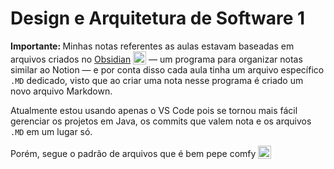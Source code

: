 # Design e Arquitetura de Software 1

<p float="left">
  <strong>Importante: </strong>Minhas notas referentes as aulas estavam baseadas em arquivos criados no <a href="https://obsidian.md/">Obsidian</a>
  <img src="https://upload.wikimedia.org/wikipedia/commons/1/10/2023_Obsidian_logo.svg" width="21" title="obsidian_logo" style="vertical-align: text-bottom;" /> — um programa para organizar notas similar ao Notion — e por conta disso cada aula tinha um arquivo específico <code>.MD</code> dedicado, visto que ao criar uma nota nesse programa é criado um novo arquivo Markdown.
</p>

Atualmente estou usando apenas o VS Code pois se tornou mais fácil gerenciar os projetos em Java, os commits que valem nota e os arquivos ```.MD``` em um lugar só. 

<p float="left">
  Porém, segue o padrão de arquivos que é bem pepe comfy 
  <img src="https://i.imgur.com/tmWRanf.png" width="21" title="pepe_comfy" style="vertical-align: text-bottom;"/>
</p>




